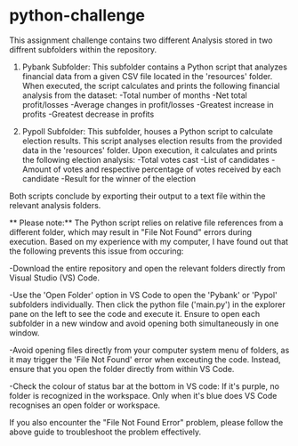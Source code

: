 # python-challenge
This assignment challenge contains two different Analysis stored in two diffrent subfolders within the repository. 

1. Pybank Subfolder:
This subfolder contains a Python script that analyzes financial data from a given CSV file located in the 'resources' folder.
When executed, the script calculates and prints the following financial analysis from the dataset:
-Total number of months
-Net total profit/losses
-Average changes in profit/losses
-Greatest increase in profits
-Greatest decrease in profits

2. Pypoll Subfolder:
This subfolder, houses a Python script to calculate election results.
This script analyses election results from the provided data in the 'resources' folder.
Upon execution, it calculates and prints the following election analysis:
-Total votes cast
-List of candidates
-Amount of votes and respective percentage of votes received by each candidate
-Result for the winner of the election


Both scripts conclude by exporting their output to a text file within the relevant analysis folders. 


** Please note:** The Python script relies on relative file references from a different folder, which may result in "File Not Found" errors during execution. Based on my experience with my computer, I have found out that the following prevents this issue from occuring:

-Download the entire repository and open the relevant folders directly from Visual Studio (VS) Code.

-Use the 'Open Folder' option in VS Code to open the 'Pybank' or 'Pypol' subfolders individually. Then click the python file ('main.py') in the explorer pane on the left to see the code and execute it. Ensure to open each subfolder in a new window and avoid opening both simultaneously in one window. 

-Avoid opening files directly from your computer system menu of folders, as it may trigger the 'File Not Found' error when exceuting the code. Instead, ensure that you open the folder directly from within VS Code.

-Check the colour of status bar at the bottom in VS code: If it's purple, no folder is recognized in the workspace. Only when it's blue does VS Code recognises an open folder or workspace.

If you also encounter the "File Not Found Error" problem, please follow the above guide to troubleshoot the problem effectively.  

